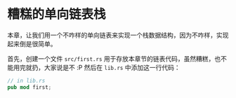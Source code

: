 # 糟糕的单向链表栈
本章，让我们用一个不咋样的单向链表来实现一个栈数据结构，因为不咋样，实现起来倒是很简单。

首先，创建一个文件 `src/first.rs` 用于存放本章节的链表代码，虽然糟糕，也不能用完就扔，大家说是不 :P 然后在 `lib.rs` 中添加这一行代码：

```rust
// in lib.rs
pub mod first;
```
